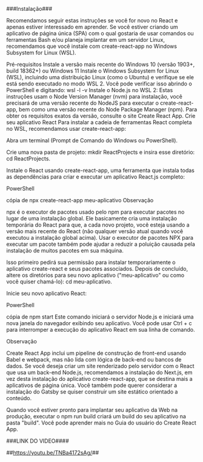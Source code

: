###Instalação###

Recomendamos seguir estas instruções se você for novo no React e apenas estiver interessado em aprender. Se você estiver criando um aplicativo de página única (SPA) com o qual gostaria de usar comandos ou ferramentas Bash e/ou planeja implantar em um servidor Linux, recomendamos que você instale com create-react-app no Windows Subsystem for Linux (WSL).


Pré-requisitos
Instale a versão mais recente do Windows 10 (versão 1903+, build 18362+) ou Windows 11
Instale o Windows Subsystem for Linux (WSL), incluindo uma distribuição Linux (como o Ubuntu) e verifique se ele está sendo executado no modo WSL 2. Você pode verificar isso abrindo o PowerShell e digitando: wsl -l -v
Instale o Node.js no WSL 2: Estas instruções usam o Node Version Manager (nvm) para instalação, você precisará de uma versão recente do NodeJS para executar o create-react-app, bem como uma versão recente do Node Package Manager (npm). Para obter os requisitos exatos da versão, consulte o site Create React App.
Crie seu aplicativo React
Para instalar a cadeia de ferramentas React completa no WSL, recomendamos usar create-react-app:

Abra um terminal (Prompt de Comando do Windows ou PowerShell).

Crie uma nova pasta de projeto: mkdir ReactProjects e insira esse diretório: cd ReactProjects.

Instale o React usando create-react-app, uma ferramenta que instala todas as dependências para criar e executar um aplicativo React.js completo:

PowerShell

cópia de
npx create-react-app meu-aplicativo
  Observação

npx é o executor de pacotes usado pelo npm para executar pacotes no lugar de uma instalação global. Ele basicamente cria uma instalação temporária do React para que, a cada novo projeto, você esteja usando a versão mais recente do React (não qualquer versão atual quando você executou a instalação global acima). Usar o executor de pacotes NPX para executar um pacote também pode ajudar a reduzir a poluição causada pela instalação de muitos pacotes em sua máquina.

Isso primeiro pedirá sua permissão para instalar temporariamente o aplicativo create-react e seus pacotes associados. Depois de concluído, altere os diretórios para seu novo aplicativo ("meu-aplicativo" ou como você quiser chamá-lo): cd meu-aplicativo.

Inicie seu novo aplicativo React:

PowerShell

cópia de
npm start
Este comando iniciará o servidor Node.js e iniciará uma nova janela do navegador exibindo seu aplicativo. Você pode usar Ctrl + c para interromper a execução do aplicativo React em sua linha de comando.

  Observação

Create React App inclui um pipeline de construção de front-end usando Babel e webpack, mas não lida com lógica de back-end ou bancos de dados. Se você deseja criar um site renderizado pelo servidor com o React que usa um back-end Node.js, recomendamos a instalação do Next.js, em vez desta instalação do aplicativo create-react-app, que se destina mais a aplicativos de página única. Você também pode querer considerar a instalação do Gatsby se quiser construir um site estático orientado a conteúdo.

Quando você estiver pronto para implantar seu aplicativo da Web na produção, executar o npm run build criará um build do seu aplicativo na pasta "build". Você pode aprender mais no Guia do usuário do Create React App.

###LINK DO VIDEO####

##<https://youtu.be/TNBa4172sAg/>##